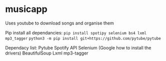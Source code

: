 # musicapp
Uses youtube to download songs and organise them

Pip install all dependancies:
`pip install spotipy selenium bs4 lxml mp3_tagger`
`python3 -m pip install git+https://github.com/pytube/pytube`

Dependacy list:
Pytube
Spotify API
Selenium (Google how to install the drivers)
BeautifulSoup
Lxml
mp3-tagger
